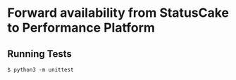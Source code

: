 # Forward availability from StatusCake to Performance Platform

## Running Tests

```
$ python3 -m unittest
```
